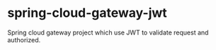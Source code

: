 # spring-cloud-gateway-jwt
Spring cloud gateway project which use JWT to validate request and authorized.
